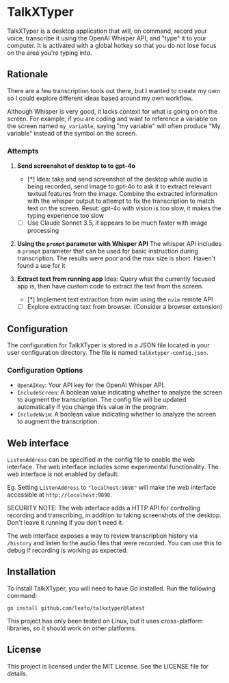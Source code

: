 # TalkXTyper

TalkXTyper is a desktop application that will, on command, record your voice,
transcribe it using the OpenAI Whisper API, and "type" it to your computer. It
is activated with a global hotkey so that you do not lose focus on the area
you're typing into.

## Rationale

There are a few transcription tools out there, but I wanted to create my own so
I could explore different ideas based around my own workflow.

Although Whisper is very good, it lacks context for what is going on on the
screen. For example, if you are coding and want to reference a variable on the
screen named `my_variable`, saying "my variable" will often produce "My
variable" instead of the symbol on the screen.

### Attempts

1. **Send screenshot of desktop to to gpt-4o**
   - [*] Idea: take and send screenshot of the desktop while audio is being recorded,
   send image to gpt-4o to ask it to extract relevant textual features from the
   image. Combine the extracted information with the whisper output to attempt
   to fix the transcription to match text on the screen.
   Resut: gpt-4o with vision is too slow, it makes the typing experience too slow
   - [ ] Use Claude Sonnet 3.5, it appears to be much faster with image processing

2. **Using the `prompt` parameter with Whisper API**
   The whisper API includes a `prompt` parameter that can be used for basic
   instruction during transcription. The results were poor and the max size is
   short. Haven't found a use for it

3. **Extract text from running app**
   Idea: Query what the currently focused app is, then have custom code to
   extract the text from the screen.
   - [*] Implement text extraction from nvim using the `nvim` remote API
   - [ ] Explore extracting text from browser. (Consider a browser extension)

## Configuration

The configuration for TalkXTyper is stored in a JSON file located in your user
configuration directory. The file is named `talkxtyper-config.json`.

### Configuration Options

- `OpenAIKey`: Your API key for the OpenAI Whisper API.
- `IncludeScreen`: A boolean value indicating whether to analyze the screen to augment the transcription. The config file will be updated automatically if you change this value in the program.
- `IncludeNvim`: A boolean value indicating whether to analyze the screen to augment the transcription.

## Web interface

`ListenAddress` can be specified in the config file to enable the web
interface. The web interface includes some experimental functionality. The web
interface is not enabled by default.

Eg. Setting `ListenAddress` to `"localhost:9898"` will make the web interface
accessible at `http://localhost:9898`.

SECURITY NOTE: The web interface adds a HTTP API for controlling recording and
transcribing, in addition to taking screenshots of the desktop. Don't leave it
running if you don't need it.

The web interface exposes a way to review transcription history via `/history`
and listen to the audio files that were recorded. You can use this to debug if
recording is working as expected.

## Installation

To install TalkXTyper, you will need to have Go installed. Run the following command:

    go install github.com/leafo/talkxtyper@latest

This project has only been tested on Linux, but it uses cross-platform libraries, so it should work on other platforms.

## License

This project is licensed under the MIT License. See the LICENSE file for details.

